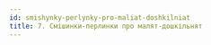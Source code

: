 ```yaml
---
id: smishynky-perlynky-pro-maliat-doshkilniat
title: 7. Смішинки-перлинки про малят-дошкільнят
---
```


